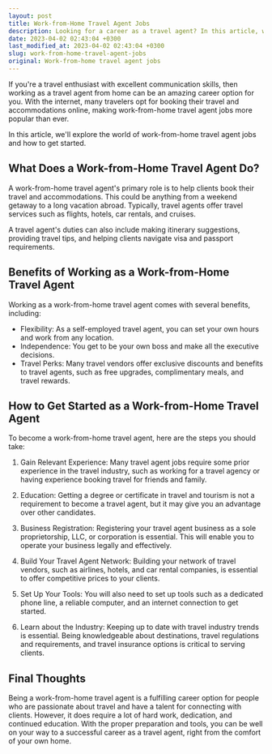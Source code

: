 ```yaml
---
layout: post
title: Work-from-Home Travel Agent Jobs
description: Looking for a career as a travel agent? In this article, we'll explore the world of work-from-home travel agent jobs and how to get started.
date: 2023-04-02 02:43:04 +0300
last_modified_at: 2023-04-02 02:43:04 +0300
slug: work-from-home-travel-agent-jobs
original: Work-from-home travel agent jobs
---
```

If you're a travel enthusiast with excellent communication skills, then working as a travel agent from home can be an amazing career option for you. With the internet, many travelers opt for booking their travel and accommodations online, making work-from-home travel agent jobs more popular than ever.

In this article, we'll explore the world of work-from-home travel agent jobs and how to get started.

## What Does a Work-from-Home Travel Agent Do?
A work-from-home travel agent's primary role is to help clients book their travel and accommodations. This could be anything from a weekend getaway to a long vacation abroad. Typically, travel agents offer travel services such as flights, hotels, car rentals, and cruises.

A travel agent's duties can also include making itinerary suggestions, providing travel tips, and helping clients navigate visa and passport requirements. 

## Benefits of Working as a Work-from-Home Travel Agent
Working as a work-from-home travel agent comes with several benefits, including:

- Flexibility: As a self-employed travel agent, you can set your own hours and work from any location.
- Independence: You get to be your own boss and make all the executive decisions.
- Travel Perks: Many travel vendors offer exclusive discounts and benefits to travel agents, such as free upgrades, complimentary meals, and travel rewards.

## How to Get Started as a Work-from-Home Travel Agent
To become a work-from-home travel agent, here are the steps you should take:

1. Gain Relevant Experience: Many travel agent jobs require some prior experience in the travel industry, such as working for a travel agency or having experience booking travel for friends and family. 

2. Education: Getting a degree or certificate in travel and tourism is not a requirement to become a travel agent, but it may give you an advantage over other candidates.

3. Business Registration: Registering your travel agent business as a sole proprietorship, LLC, or corporation is essential. This will enable you to operate your business legally and effectively. 

4. Build Your Travel Agent Network: Building your network of travel vendors, such as airlines, hotels, and car rental companies, is essential to offer competitive prices to your clients.

5. Set Up Your Tools: You will also need to set up tools such as a dedicated phone line, a reliable computer, and an internet connection to get started.

6. Learn about the Industry: Keeping up to date with travel industry trends is essential. Being knowledgeable about destinations, travel regulations and requirements, and travel insurance options is critical to serving clients.

## Final Thoughts
Being a work-from-home travel agent is a fulfilling career option for people who are passionate about travel and have a talent for connecting with clients. However, it does require a lot of hard work, dedication, and continued education. With the proper preparation and tools, you can be well on your way to a successful career as a travel agent, right from the comfort of your own home.